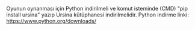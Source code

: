 Oyunun oynanması için Python indirilmeli ve komut isteminde (CMD) "pip install ursina" yazıp Ursina kütüphanesi indirilmelidir.
Python indirme linki: https://www.python.org/downloads/
